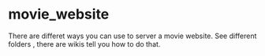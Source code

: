 # movie_website

There are differet ways you can use to server a movie website.
See different folders , there are wikis tell you how to do that.